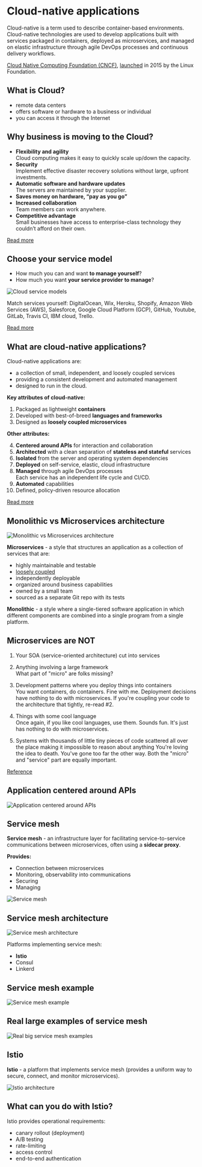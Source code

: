 
# Cloud-native applications

Cloud-native is a term used to describe container-based environments. Cloud-native technologies are used to develop applications built with services packaged in containers, deployed as microservices, and managed on elastic infrastructure through agile DevOps processes and continuous delivery workflows.

[Cloud Native Computing Foundation (CNCF)](https://www.cncf.io/), [launched](https://www.cncf.io/announcements/2015/06/21/new-cloud-native-computing-foundation-to-drive-alignment-among-container-technologies/) in 2015 by the Linux Foundation.

## What is Cloud?

- remote data centers
- offers software or hardware to a business or individual
- you can access it through the Internet

## Why business is moving to the Cloud?

- **Flexibility and agility**   
  Cloud computing makes it easy to quickly scale up/down the capacity.
- **Security**   
  Implement effective disaster recovery solutions without large, upfront investments.
- **Automatic software and hardware updates**   
  The servers are maintained by your supplier.
- **Saves money on hardware, “pay as you go”**
- **Increased collaboration**   
  Team members can work anywhere.
- **Сompetitive advantage**   
  Small businesses have access to enterprise-class technology they couldn’t afford on their own.

[Read more](https://www.pointclick.net/moving-to-the-cloud/)

## Choose your service model

- How much you can and want **to manage yourself**?
- How much you want **your service provider to manage**?

![Cloud service models](image/aaS.png)

Match services yourself: DigitalOcean, Wix, Heroku, Shopify, Amazon Web Services (AWS), Salesforce, Google Cloud Platform (GCP), GitHub, Youtube, GitLab, Travis CI, IBM cloud, Trello.

[Read more](https://www.bmc.com/blogs/saas-vs-paas-vs-iaas-whats-the-difference-and-how-to-choose/_)

## What are cloud-native applications?

Cloud-native applications are:
- a collection of small, independent, and loosely coupled services
- providing a consistent development and automated management
- designed to run in the cloud.

**Key attributes of cloud-native:**

1. Packaged as lightweight **containers**
2. Developed with best-of-breed **languages and frameworks**
3. Designed as **loosely coupled microservices**

**Other attributes:**

4. **Centered around APIs** for interaction and collaboration
5. **Architected** with a clean separation of **stateless and stateful** services
6. **Isolated** from the server and operating system dependencies
7. **Deployed** on self-service, elastic, cloud infrastructure
8. **Managed** through agile DevOps processes   
  Each service has an independent life cycle and CI/CD.
9. **Automated** capabilities
10. Defined, policy-driven resource allocation

[Read more](https://thenewstack.io/10-key-attributes-of-cloud-native-applications/)

## Monolithic vs Microservices architecture

![Monolithic vs Microservices architecture](image/monolithic-vs-microservices.png)

**Microservices** - a style that structures an application as a collection of services that are:

- highly maintainable and testable
- [loosely coupled](https://en.wikipedia.org/wiki/Loose_coupling)
- independently deployable
- organized around business capabilities
- owned by a small team
- sourced as a separate Git repo with its tests

**Monolithic** - a style where a single-tiered software application in which different components are combined into a single program from a single platform.

## Microservices are NOT

1. Your SOA (service-oriented architecture) cut into services

2. Anything involving a large framework   
  What part of "micro" are folks missing?

3. Development patterns where you deploy things into containers   
  You want containers,  do containers. Fine with me. Deployment decisions have nothing to do with microservices. If you're coupling your code to the architecture that tightly, re-read #2.
  
4. Things with some cool language   
  Once again, if you like cool languages, use them. Sounds fun. It's just has nothing to do with microservices.
  
5. Systems with thousands of little tiny pieces of code scattered all over the place making it impossible to reason about anything
  You're loving the idea to death. You've gone too far the other way. Both the "micro" and "service" part are equally important.

[Reference](https://danielbmarkham.com/honest-microservices/)

## Application centered around APIs

![Application centered around APIs](image/api.png)

## Service mesh

**Service mesh** - an infrastructure layer for facilitating service-to-service communications between microservices, often using a **sidecar proxy**.

**Provides:**

  - Connection between microservices
  - Monitoring, observability into communications
  - Securing
  - Managing

![Service mesh](image/service-mesh.png)

## Service mesh architecture

![Service mesh architecture](image/sm-architecture.png)

Platforms implementing service mesh:

  - **Istio**
  - Consul
  - Linkerd

## Service mesh example

![Service mesh example](image/sm-bookinfo.png)
  
## Real large examples of service mesh 

![Real big service mesh examples](image/sm-amazon-netflix.png)

## Istio

**Istio** - a platform that implements service mesh (provides a uniform way to secure, connect, and monitor microservices).

![Istio architecture](image/istio.png)

## What can you do with Istio?

Istio provides operational requirements:

- canary rollout (deployment)
- A/B testing
- rate-limiting
- access control
- end-to-end authentication
